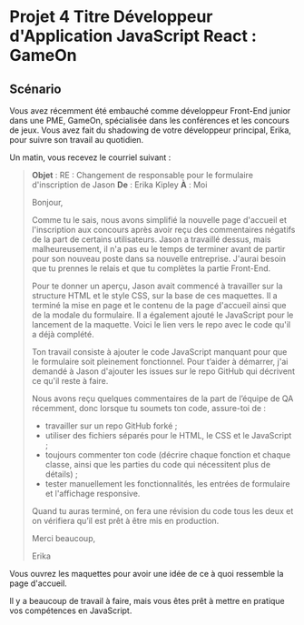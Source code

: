 # Projet 4 Titre Développeur d'Application JavaScript React : GameOn

## Scénario

Vous avez récemment été embauché comme développeur Front-End junior dans une PME, GameOn, spécialisée dans les conférences et les concours de jeux. Vous avez fait du shadowing de votre développeur principal, Erika, pour suivre son travail au quotidien.

Un matin, vous recevez le courriel suivant :

> **Objet** : RE : Changement de responsable pour le formulaire d'inscription de Jason
> **De** : Erika Kipley
> **À** : Moi
>
> Bonjour,
>
> Comme tu le sais, nous avons simplifié la nouvelle page d'accueil et l'inscription aux concours après avoir reçu des commentaires négatifs de la part de certains utilisateurs. Jason a travaillé dessus, mais malheureusement, il n'a pas eu le temps de terminer avant de partir pour son nouveau poste dans sa nouvelle entreprise. J'aurai besoin que tu prennes le relais et que tu complètes la partie Front-End.
>
> Pour te donner un aperçu, Jason avait commencé à travailler sur la structure HTML et le style CSS, sur la base de ces maquettes. Il a terminé la mise en page et le contenu de la page d'accueil ainsi que de la modale du formulaire. Il a également ajouté le JavaScript pour le lancement de la maquette. Voici le lien vers le repo avec le code qu'il a déjà complété.
>
> Ton travail consiste à ajouter le code JavaScript manquant pour que le formulaire soit pleinement fonctionnel. Pour t’aider à démarrer, j'ai demandé à Jason d'ajouter les issues sur le repo GitHub qui décrivent ce qu'il reste à faire.
>
> Nous avons reçu quelques commentaires de la part de l’équipe de QA récemment, donc lorsque tu soumets ton code, assure-toi de :
>
> - travailler sur un repo GitHub forké ;
> - utiliser des fichiers séparés pour le HTML, le CSS et le JavaScript ;
> - toujours commenter ton code (décrire chaque fonction et chaque classe, ainsi que les parties du code qui nécessitent plus de détails) ;
> - tester manuellement les fonctionnalités, les entrées de formulaire et l'affichage responsive.
>
> Quand tu auras terminé, on fera une révision du code tous les deux et on vérifiera qu’il est prêt à être mis en production.
>
> Merci beaucoup,
>
> Erika

Vous ouvrez les maquettes pour avoir une idée de ce à quoi ressemble la page d'accueil.

Il y a beaucoup de travail à faire, mais vous êtes prêt à mettre en pratique vos compétences en JavaScript.
